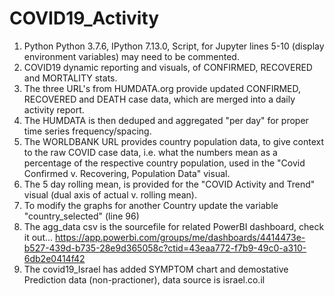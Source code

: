 # COVID19_Activity
1. Python Python 3.7.6, IPython 7.13.0, Script, for Jupyter lines 5-10 (display environment variables) may need to be commented.<br /> 
2. COVID19 dynamic reporting and visuals,  of CONFIRMED, RECOVERED and MORTALITY stats.<br /> 
3. The three URL's from HUMDATA.org provide updated CONFIRMED, RECOVERED and DEATH case data, which are merged into a daily activity report.<br /> 
4. The HUMDATA is then deduped and aggregated "per day" for proper time series frequency/spacing.<br /> 
5. The WORLDBANK URL provides country population data, to give context to the raw COVID case data, i.e. what the numbers mean as a percentage of the respective country population, used in the "Covid Confirmed v. Recovering, Population Data" visual.<br /> 
6. The 5 day rolling mean, is provided for the "COVID Activity and Trend" visual (dual axis of actual v. rolling mean).<br /> 
7. To modify the graphs for another Country update the variable "country_selected" (line 96) <br /> 
8. The agg_data csv is the sourcefile for related PowerBI dashboard, check it out...
https://app.powerbi.com/groups/me/dashboards/4414473e-b527-439d-b735-28e9d365058c?ctid=43eaa772-f7b9-49c0-a310-6db2e0414f42 <br /> 
9. The covid19_Israel has added SYMPTOM chart and demostative Prediction data (non-practioner), data source is israel.co.il <br /> 
